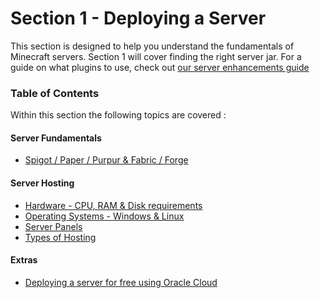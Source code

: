 # Section 1 - Deploying a Server

This section is designed to help you understand the fundamentals of Minecraft servers. Section 1 will cover finding the right server jar.
For a guide on what plugins to use, check out [our server enhancements guide](../3-server-enhancements/readme.md)

### Table of Contents

Within this section the following topics are covered :

#### Server Fundamentals

- [Spigot / Paper / Purpur & Fabric / Forge](1-picking-your-tools/server-software.md)

#### Server Hosting

- [Hardware - CPU, RAM & Disk requirements](_hosting/hardware.md)
- [Operating Systems - Windows & Linux](_hosting/operating-systems.md)
- [Server Panels](_hosting/panels.md)
- [Types of Hosting](_hosting/types-of-hosting.md)

#### Extras

- [Deploying a server for free using Oracle Cloud](_hosting/oci.md)
